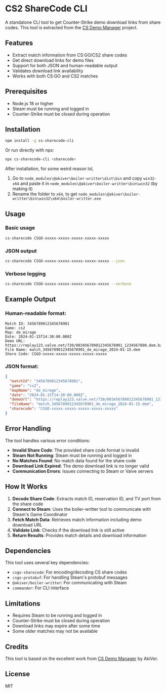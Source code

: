 # CS2 ShareCode CLI

A standalone CLI tool to get Counter-Strike demo download links from share codes. This tool is extracted from the [CS Demo Manager](https://github.com/akiver/cs-demo-manager) project.

## Features

- Extract match information from CS:GO/CS2 share codes
- Get direct download links for demo files
- Support for both JSON and human-readable output
- Validates download link availability
- Works with both CS:GO and CS2 matches

## Prerequisites

- Node.js 18 or higher
- Steam must be running and logged in
- Counter-Strike must be closed during operation

## Installation

```bash
npm install -g cs-sharecode-cli
```

Or run directly with npx:

```bash
npx cs-sharecode-cli <sharecode>
```

After installation, for some weird reason lol,
1. Go to `node_modules\@akiver\boiler-writter\dist\bin` and copy `win32-x64` and paste it in `node_modules\@akiver\boiler-writter\bin\win32` (by making it)
2. Rename the folder to `x64`, to get `node_modules\@akiver\boiler-writter\bin\win32\x64\boiler-writter.exe`

## Usage

### Basic usage

```bash
cs-sharecode CSGO-xxxxx-xxxxx-xxxxx-xxxxx-xxxxx
```

### JSON output

```bash
cs-sharecode CSGO-xxxxx-xxxxx-xxxxx-xxxxx-xxxxx --json
```

### Verbose logging

```bash
cs-sharecode CSGO-xxxxx-xxxxx-xxxxx-xxxxx-xxxxx --verbose
```

## Example Output

### Human-readable format:
```
Match ID: 3456789012345678901
Game: cs2
Map: de_mirage
Date: 2024-01-15T14:30:00.000Z
Demo URL: https://replay123.valve.net/730/003456789012345678901_1234567890.dem.bz2
File Name: match_3456789012345678901_de_mirage_2024-01-15.dem
Share Code: CSGO-xxxxx-xxxxx-xxxxx-xxxxx-xxxxx
```

### JSON format:
```json
{
  "matchId": "3456789012345678901",
  "game": "cs2",
  "mapName": "de_mirage",
  "date": "2024-01-15T14:30:00.000Z",
  "demoUrl": "https://replay123.valve.net/730/003456789012345678901_1234567890.dem.bz2",
  "fileName": "match_3456789012345678901_de_mirage_2024-01-15.dem",
  "sharecode": "CSGO-xxxxx-xxxxx-xxxxx-xxxxx-xxxxx"
}
```

## Error Handling

The tool handles various error conditions:

- **Invalid Share Code**: The provided share code format is invalid
- **Steam Not Running**: Steam must be running and logged in
- **No Matches Found**: No match data found for the share code
- **Download Link Expired**: The demo download link is no longer valid
- **Communication Errors**: Issues connecting to Steam or Valve servers

## How It Works

1. **Decode Share Code**: Extracts match ID, reservation ID, and TV port from the share code
2. **Connect to Steam**: Uses the boiler-writter tool to communicate with Steam's Game Coordinator
3. **Fetch Match Data**: Retrieves match information including demo download URL
4. **Validate Link**: Checks if the download link is still active
5. **Return Results**: Provides match details and download information

## Dependencies

This tool uses several key dependencies:

- `csgo-sharecode`: For encoding/decoding CS share codes
- `csgo-protobuf`: For handling Steam's protobuf messages
- `@akiver/boiler-writter`: For communicating with Steam
- `commander`: For CLI interface

## Limitations

- Requires Steam to be running and logged in
- Counter-Strike must be closed during operation
- Download links may expire after some time
- Some older matches may not be available

## Credits

This tool is based on the excellent work from [CS Demo Manager](https://github.com/akiver/cs-demo-manager) by AkiVer.

## License

MIT